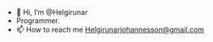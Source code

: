 - 👋 Hi, I’m @Helgirunar
- Programmer.
- 📫 How to reach me Helgirunarjohannesson@gmail.com

<!---
Helgirunar/Helgirunar is a ✨ special ✨ repository because its `README.md` (this file) appears on your GitHub profile.
You can click the Preview link to take a look at your changes.
--->
